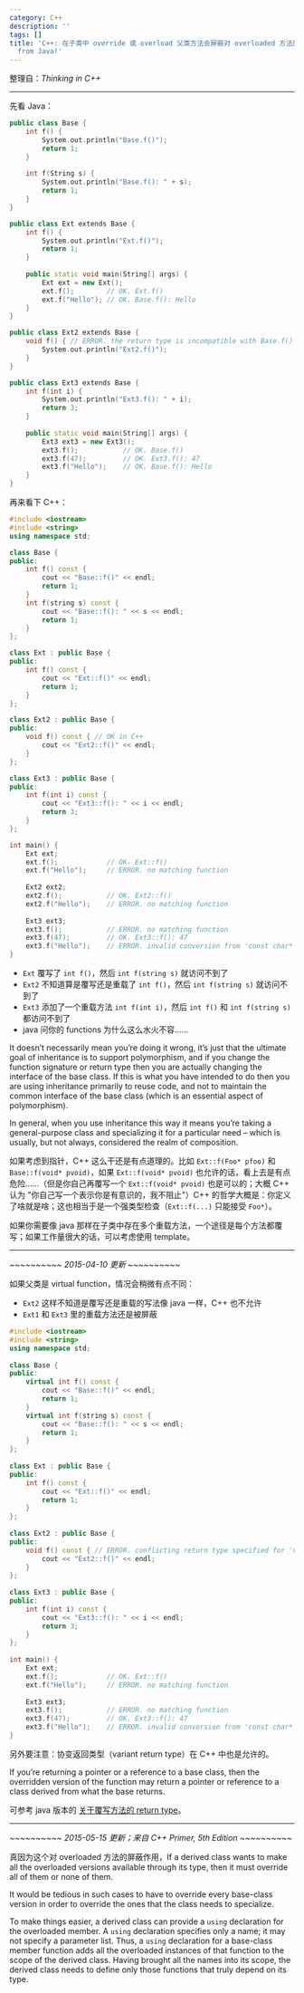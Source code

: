 ```yaml
---
category: C++
description: ''
tags: []
title: 'C++: 在子类中 override 或 overload 父类方法会屏蔽对 overloaded 方法的访问. This is different
  from Java!'
---
```


整理自：_Thinking in C++_

-----

先看 Java：

```cpp
public class Base {
	int f() {
		System.out.println("Base.f()");
		return 1;
	}
	
	int f(String s) {
		System.out.println("Base.f(): " + s);
		return 1;
	}
}

public class Ext extends Base {
	int f() {
		System.out.println("Ext.f()");
		return 1;
	}
	
	public static void main(String[] args) {
		Ext ext = new Ext();
		ext.f();		// OK. Ext.f()
		ext.f("Hello");	// OK. Base.f(): Hello
	}
}

public class Ext2 extends Base {
	void f() { // ERROR. the return type is incompatible with Base.f()
		System.out.println("Ext2.f()");
	}
}

public class Ext3 extends Base {
	int f(int i) {
		System.out.println("Ext3.f(): " + i);
		return 3;
	}
	
	public static void main(String[] args) {
		Ext3 ext3 = new Ext3();
		ext3.f();			// OK. Base.f()
		ext3.f(47);			// OK. Ext3.f(): 47
		ext3.f("Hello");	// OK. Base.f(): Hello
	}
}
```

再来看下 C++：

```cpp
#include <iostream>
#include <string>
using namespace std;

class Base {
public:
    int f() const {
        cout << "Base::f()" << endl;
        return 1;
    }
    int f(string s) const {
    	cout << "Base::f(): " << s << endl;
        return 1;
    }
};

class Ext : public Base {
public:
    int f() const {
        cout << "Ext::f()" << endl;
        return 1;
    }
};

class Ext2 : public Base {
public:
    void f() const { // OK in C++
        cout << "Ext2::f()" << endl;
    }
};

class Ext3 : public Base {
public:
    int f(int i) const {
        cout << "Ext3::f(): " << i << endl; 
        return 3;
    }
};

int main() {   
    Ext ext;
    ext.f(); 			// OK. Ext::f()
	ext.f("Hello"); 	// ERROR. no matching function
   
    Ext2 ext2;
	ext2.f(); 			// OK. Ext2::f()
	ext2.f("Hello"); 	// ERROR. no matching function
    
	Ext3 ext3;
	ext3.f(); 			// ERROR. no matching function
    ext3.f(47); 		// OK. Ext3::f(): 47
    ext3.f("Hello"); 	// ERROR. invalid conversion from 'const char*' to 'int'
}
```

- `Ext` 覆写了 `int f()`，然后 `int f(string s)` 就访问不到了
- `Ext2` 不知道算是覆写还是重载了 `int f()`，然后 `int f(string s)` 就访问不到了
- `Ext3` 添加了一个重载方法 `int f(int i)`，然后 `int f()` 和 `int f(string s)` 都访问不到了
- java 问你的 functions 为什么这么水火不容……

It doesn’t necessarily mean you’re doing it wrong, it’s just that the ultimate goal of inheritance is to support polymorphism, and if you change the function signature or return type then you are actually changing the interface of the base class. If this is what you have intended to do then you are using inheritance primarily to reuse code, and not to maintain the common interface of the base class (which is an essential aspect of polymorphism). 

In general, when you use inheritance this way it means you’re taking a general-purpose class and specializing it for a particular need – which is usually, but not always, considered the realm of composition.

如果考虑到指针，C++ 这么干还是有点道理的。比如 `Ext::f(Foo* pfoo)` 和 `Base::f(void* pvoid)`，如果 `Ext::f(void* pvoid)` 也允许的话，看上去是有点危险……（但是你自己再覆写一个 `Ext::f(void* pvoid)` 也是可以的；大概 C++ 认为 "你自己写一个表示你是有意识的，我不阻止"）C++ 的哲学大概是：你定义了啥就是啥；这也相当于是一个强类型检查（`Ext::f(...)` 只能接受 `Foo*`）。

如果你需要像 java 那样在子类中存在多个重载方法，一个途径是每个方法都覆写；如果工作量很大的话，可以考虑使用 template。

-----

_~~~~~~~~~~ 2015-04-10 更新 ~~~~~~~~~~_

如果父类是 virtual function，情况会稍微有点不同：

- `Ext2` 这样不知道是覆写还是重载的写法像 java 一样，C++ 也不允许
- `Ext1` 和 `Ext3` 里的重载方法还是被屏蔽

```cpp
#include <iostream>
#include <string>
using namespace std;
 
class Base {
public:
    virtual int f() const {
        cout << "Base::f()" << endl;
        return 1;
    }
    virtual int f(string s) const {
        cout << "Base::f(): " << s << endl;
        return 1;
    }
};
 
class Ext : public Base {
public:
    int f() const {
        cout << "Ext::f()" << endl;
        return 1;
    }
};
 
class Ext2 : public Base {
public:
    void f() const { // ERROR. conflicting return type specified for 'virtual void Ext2::f() const'
        cout << "Ext2::f()" << endl;
    }
};
 
class Ext3 : public Base {
public:
    int f(int i) const {
        cout << "Ext3::f(): " << i << endl; 
        return 3;
    }
};
 
int main() {   
    Ext ext;
    ext.f();            // OK. Ext::f()
    ext.f("Hello");     // ERROR. no matching function
    
    Ext3 ext3;
    ext3.f();           // ERROR. no matching function
    ext3.f(47);         // OK. Ext3::f(): 47
    ext3.f("Hello");    // ERROR. invalid conversion from 'const char*' to 'int'
}
```

另外要注意：协变返回类型（variant return type）在 C++ 中也是允许的。

If you’re returning a pointer or a reference to a base class, then the overridden version of the function may return a pointer or reference to a class derived from what the base returns.

可参考 java 版本的 [关于覆写方法的 return type](/java/2009/03/27/return-type-of-overridden-method)。

-----

_~~~~~~~~~~ 2015-05-15 更新；来自 C++ Primer, 5th Edition ~~~~~~~~~~_

真因为这个对 overloaded 方法的屏蔽作用，If a derived class wants to make all the overloaded versions available through its type, then it must override all of them or none of them.

It would be tedious in such cases to have to override every base-class version in order to override the ones that the class needs to specialize. 

To make things easier, a derived class can provide a `using` declaration for the overloaded member. A `using` declaration specifies only a name; it may not specify a parameter list. Thus, a `using` declaration for a base-class member function adds all the overloaded instances of that function to the scope of the derived class. Having brought all the names into its scope, the derived class needs to define only those functions that truly depend on its type.